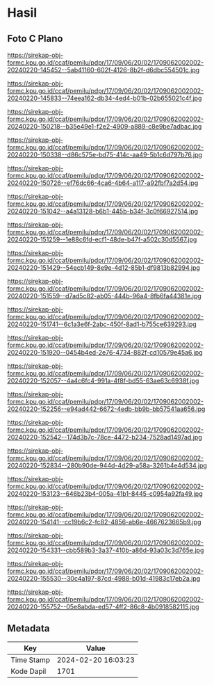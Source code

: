 # Hasil

## Foto C Plano

https://sirekap-obj-formc.kpu.go.id/ccaf/pemilu/pdpr/17/09/06/20/02/1709062002002-20240220-145452--5ab41160-602f-4126-8b2f-d6dbc554501c.jpg

https://sirekap-obj-formc.kpu.go.id/ccaf/pemilu/pdpr/17/09/06/20/02/1709062002002-20240220-145833--74eea162-db34-4ed4-b01b-02b655021c4f.jpg

https://sirekap-obj-formc.kpu.go.id/ccaf/pemilu/pdpr/17/09/06/20/02/1709062002002-20240220-150218--b35e49e1-f2e2-4909-a889-c8e9be7adbac.jpg

https://sirekap-obj-formc.kpu.go.id/ccaf/pemilu/pdpr/17/09/06/20/02/1709062002002-20240220-150338--d86c575e-bd75-414c-aa49-5b1c6d797b76.jpg

https://sirekap-obj-formc.kpu.go.id/ccaf/pemilu/pdpr/17/09/06/20/02/1709062002002-20240220-150726--ef76dc66-4ca6-4b64-a117-a92fbf7a2d54.jpg

https://sirekap-obj-formc.kpu.go.id/ccaf/pemilu/pdpr/17/09/06/20/02/1709062002002-20240220-151042--a4a13128-b6b1-445b-b34f-3c0f66927514.jpg

https://sirekap-obj-formc.kpu.go.id/ccaf/pemilu/pdpr/17/09/06/20/02/1709062002002-20240220-151259--1e88c6fd-ecf1-48de-b47f-a502c30d5567.jpg

https://sirekap-obj-formc.kpu.go.id/ccaf/pemilu/pdpr/17/09/06/20/02/1709062002002-20240220-151429--54ecb149-8e9e-4d12-85b1-df9813b82994.jpg

https://sirekap-obj-formc.kpu.go.id/ccaf/pemilu/pdpr/17/09/06/20/02/1709062002002-20240220-151559--d7ad5c82-ab05-444b-96a4-8fb6fa44381e.jpg

https://sirekap-obj-formc.kpu.go.id/ccaf/pemilu/pdpr/17/09/06/20/02/1709062002002-20240220-151741--6c1a3e6f-2abc-450f-8ad1-b755ce639293.jpg

https://sirekap-obj-formc.kpu.go.id/ccaf/pemilu/pdpr/17/09/06/20/02/1709062002002-20240220-151920--0454b4ed-2e76-4734-882f-cd10579e45a6.jpg

https://sirekap-obj-formc.kpu.go.id/ccaf/pemilu/pdpr/17/09/06/20/02/1709062002002-20240220-152057--4a4c6fc4-991a-4f8f-bd55-63ae63c6938f.jpg

https://sirekap-obj-formc.kpu.go.id/ccaf/pemilu/pdpr/17/09/06/20/02/1709062002002-20240220-152256--e94ad442-6672-4edb-bb9b-bb57541aa656.jpg

https://sirekap-obj-formc.kpu.go.id/ccaf/pemilu/pdpr/17/09/06/20/02/1709062002002-20240220-152542--174d3b7c-78ce-4472-b234-7528ad1497ad.jpg

https://sirekap-obj-formc.kpu.go.id/ccaf/pemilu/pdpr/17/09/06/20/02/1709062002002-20240220-152834--280b90de-944d-4d29-a58a-3261b4e4d534.jpg

https://sirekap-obj-formc.kpu.go.id/ccaf/pemilu/pdpr/17/09/06/20/02/1709062002002-20240220-153123--646b23b4-005a-41b1-8445-c0954a92fa49.jpg

https://sirekap-obj-formc.kpu.go.id/ccaf/pemilu/pdpr/17/09/06/20/02/1709062002002-20240220-154141--cc19b6c2-fc82-4856-ab6e-4667623665b9.jpg

https://sirekap-obj-formc.kpu.go.id/ccaf/pemilu/pdpr/17/09/06/20/02/1709062002002-20240220-154331--cbb589b3-3a37-410b-a86d-93a03c3d765e.jpg

https://sirekap-obj-formc.kpu.go.id/ccaf/pemilu/pdpr/17/09/06/20/02/1709062002002-20240220-155530--30c4a197-87cd-4988-b01d-41983c17eb2a.jpg

https://sirekap-obj-formc.kpu.go.id/ccaf/pemilu/pdpr/17/09/06/20/02/1709062002002-20240220-155752--05e8abda-ed57-4ff2-86c8-4b0918582115.jpg


## Metadata

| Key        | Value               |
| ---------- | ------------------- |
| Time Stamp | 2024-02-20 16:03:23 |
| Kode Dapil | 1701                |



